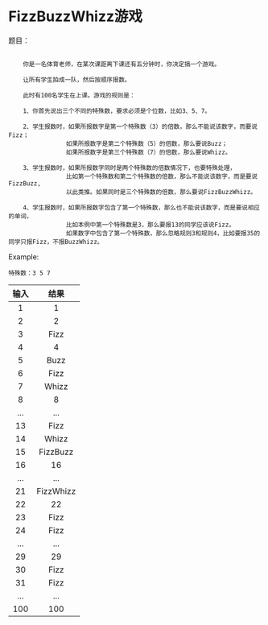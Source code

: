 FizzBuzzWhizz游戏
=====================

题目：

````

    你是一名体育老师，在某次课距离下课还有五分钟时，你决定搞一个游戏。
    
    让所有学生拍成一队，然后按顺序报数。
    
    此时有100名学生在上课。游戏的规则是：
    
    1、你首先说出三个不同的特殊数，要求必须是个位数，比如3、5、7。
    
    2、学生报数时，如果所报数字是第一个特殊数（3）的倍数，那么不能说该数字，而要说Fizz；
                如果所报数字是第二个特殊数（5）的倍数，那么要说Buzz；
                如果所报数字是第三个特殊数（7）的倍数，那么要说Whizz。
                
    3、学生报数时，如果所报数字同时是两个特殊数的倍数情况下，也要特殊处理，
                比如第一个特殊数和第二个特殊数的倍数，那么不能说该数字，而是要说FizzBuzz, 
                以此类推。如果同时是三个特殊数的倍数，那么要说FizzBuzzWhizz。
                
    4、学生报数时，如果所报数字包含了第一个特殊数，那么也不能说该数字，而是要说相应的单词，
                比如本例中第一个特殊数是3，那么要报13的同学应该说Fizz。
                如果数字中包含了第一个特殊数，那么忽略规则3和规则4，比如要报35的同学只报Fizz，不报BuzzWhizz。

````
Example:

    特殊数：3 5 7 

|输入 |   结果  |
|:-------: |:-------: |
| 1    | 1          |
| 2    | 2          |
| 3    | Fizz       |
| 4    | 4          |
| 5    | Buzz       |
| 6    | Fizz       |
| 7    | Whizz      |
| 8    | 8          |
| ...  | ...        |
| 13   | Fizz       |
| 14   | Whizz      |
| 15   | FizzBuzz   |
| 16   | 16         |
| ...  | ...        |
| 21   | FizzWhizz  |
| 22   | 22         |
| 23   | Fizz       |
| 24   | Fizz       |
| ...  | ...        |
| 29   | 29         |
| 30   | Fizz       |
| 31   | Fizz       |
| ...  | ...        |
| 100  | 100        |
